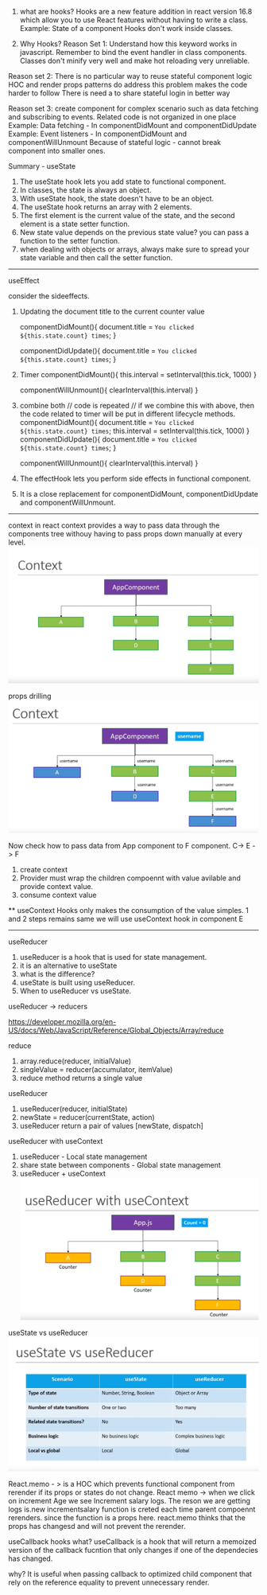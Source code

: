 1. what are hooks?
   Hooks are a new feature addition in react version 16.8 which allow you to use React features without having to write a class.
Example: State of a component
Hooks don't work inside classes.

2. Why Hooks?
Reason Set 1:
Understand how this keyword works in javascript.
Remember to bind the event handler in class components.
Classes don't minify very well and make hot reloading very unreliable.

Reason set 2:
There is no particular way to reuse stateful component logic
HOC and render props patterns do address this problem
makes the code harder to follow
There is need a to share stateful login in better way

Reason set 3:
create component for complex scenario such as data fetching and subscribing to events.
Related code is not organized in one place
Example: Data fetching -  In componentDidMount and componentDidUpdate
Example: Event listeners - In componentDidMount and componentWillUnmount
Because of stateful logic - cannot break component into smaller ones.

Summary - useState
1. The useState hook lets you add state to functional component.
2. In classes, the state is always an object.
3. With useState hook, the state doesn't have to be an object.
4. The useState hook returns an array with 2 elements.
5. The first element is the current value of the state, and the second element is a state setter function.
6. New state value depends on the previous state value? you can pass a function to the setter function.
7. when dealing with objects or arrays, always make sure to spread your state variable and then call the setter function.

----------------------------------------------------------------------------------------------------

useEffect

consider the sideeffects.
1. Updating the document title to the current counter value
   
   componentDidMount(){
      document.title = `You clicked ${this.state.count} times`;
   }

   componentDidUpdate(){
      document.title = `You clicked ${this.state.count} times`;
   }

2. Timer
   componentDidMount(){
      this.interval = setInterval(this.tick, 1000)
   }

   componentWillUnmount(){
      clearInterval(this.interval)
   }

3. combine both
   // code is repeated
   // if we combine this with above, then the code related to timer will be put in different lifecycle methods.
   componentDidMount(){
      document.title = `You clicked ${this.state.count} times`;
      this.interval = setInterval(this.tick, 1000)
   }
   componentDidUpdate(){
      document.title = `You clicked ${this.state.count} times`;
   }

   componentWillUnmount(){
      clearInterval(this.interval)
   }
1. The effectHook lets you perform side effects in functional component.
2. It is a close replacement for componentDidMount, componentDidUpdate and componentWillUnmount.

------------------------------------------------------------------------------

context in react
context provides a way to pass data through the components tree withouy having to pass props down manually at every level.
![alt text](./public/context1.PNG)

props drilling
![alt text](./public/context2.PNG)

Now check how to pass data from App component to F component. C-> E -> F
1. create context
2. Provider must wrap the children compoennt with value avilable and provide context value.
3. consume context value

** useContext Hooks only makes the consumption of the value simples. 1 and 2 steps remains same
we will use useContext hook in component E

-------------------------------------------------------------------------------

useReducer
1. useReducer is a hook that is used for state management.
2. it is an alternative to useState
3. what is the difference?
4. useState is built using useReducer.
5. When to useReducer vs useState.

useReducer -> reducers

https://developer.mozilla.org/en-US/docs/Web/JavaScript/Reference/Global_Objects/Array/reduce


reduce 
1. array.reduce(reducer, initialValue)
2. singleValue = reducer(accumulator, itemValue)
3. reduce method returns a single value

 useReducer
 1. useReducer(reducer, initialState)
 2. newState = reducer(currentState, action)
 3. useReducer return a pair of values [newState, dispatch]


 useReducer with useContext
 1. useReducer - Local state management
 2. share state between components - Global state management
 3. useReducer + useContext
 ![alt text](./public/useREducer%2BuseContext.PNG)

 useState vs useReducer
  ![alt text](./public/useStatevsuseReducer.PNG)

  React.memo - > is a HOC which prevents functional component from rerender if its props or states do not change.
  React memo -> when we click on increment Age we see Increment salary logs. 
  The reson we are getting logs is.new  incrementsalary function is creted each time parent compoennt rerenders.
  since the function is a props here. react.memo thinks that the props has changesd and will not prevent the rerender.

  useCallback hooks
  what?
  useCallback is a hook that will return a memoized version of the callback fucntion that only changes if one of the dependecies has changed.

  why?
  It is useful when passing callback to optimized child component that rely on the reference equality to prevent unnecessary render.





   

